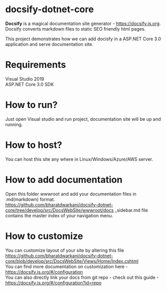 # docsify-dotnet-core
**Docsify** is a magical documentation site generator - https://docsify.js.org. Docsify converts markdown files to static SEO friendly html pages.

This project demonstrates how we can add docisfy in a ASP.NET Core 3.0 application and serve documentation site.

# Requirements

Visual Studio 2019		
ASP.NET Core 3.0 SDK

# How to run?
Just open Visual studio and run project, documentation site will be up and running.	

# How to host?	
You can host this site any where in Linux/Windows/Azure/AWS server.

# How to add documentation
Open this folder wwwroot and add your documentation files in .md(markdown) format.	
https://github.com/bharatdwarkani/docsify-dotnet-core/tree/develop/src/DocsWebSite/wwwroot/docs	
_sidebar.md file contains the master index of your navigation menu.


# How to customize
You can customize layout of your site by altering this file https://github.com/bharatdwarkani/docsify-dotnet-core/blob/develop/src/DocsWebSite/Views/Home/Index.cshtml	
You can find more documentation on customization here - https://docsify.js.org/#/configuration		
You can also directly link your docs from git repo - check out this guide - https://docsify.js.org/#/configuration?id=repo